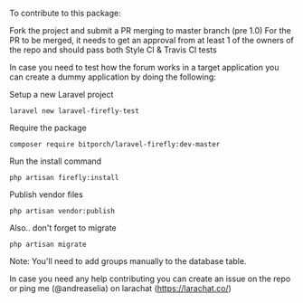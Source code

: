 To contribute to this package:

Fork the project and submit a PR merging to master branch (pre 1.0)
For the PR to be merged, it needs to get an approval from at least 1 of the owners of the repo and should pass both Style CI & Travis CI tests

In case you need to test how the forum works in a target application you can create a dummy application by doing the following:

Setup a new Laravel project

```
laravel new laravel-firefly-test
```

Require the package

```
composer require bitporch/laravel-firefly:dev-master
```

Run the install command

```
php artisan firefly:install
```

Publish vendor files

```
php artisan vendor:publish
```

Also.. don't forget to migrate

```
php artisan migrate
```

Note: You'll need to add groups manually to the database table.

In case you need any help contributing you can create an issue on the repo or ping me (@andreaselia) on larachat (https://larachat.co/)
